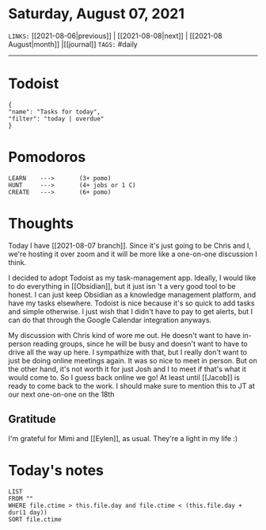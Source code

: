 # Saturday, August 07, 2021
`LINKS:` [[2021-08-06|previous]] | [[2021-08-08|next]] | [[2021-08 August|month]] |[[journal]] 
`TAGS:` #daily

---
# Todoist
```todoist
{
"name": "Tasks for today",
"filter": "today | overdue"
}
```

# Pomodoros
```
LEARN    ---> 		(3+ pomo)
HUNT     ---> 		(4+ jobs or 1 C)
CREATE   --->  		(6+ pomo)
```

# Thoughts
Today I have [[2021-08-07 branch]]. Since it's just going to be Chris and I, we're hosting it over zoom and it will be more like a one-on-one discussion I think. 

I decided to adopt Todoist as my task-management app. Ideally, I would like to do everything in [[Obsidian]], but it just isn 't a very good tool to be honest. I can just keep Obsidian as a knowledge management platform, and have my tasks elsewhere. Todoist is nice because it's so quick to add tasks and simple otherwise. I just wish that I didn't have to pay to get alerts, but I can do that through the Google Calendar integration anyways.

My discussion with Chris kind of wore me out. He doesn't want to have in-person reading groups, since he will be busy and doesn't want to have to drive all the way up here. I sympathize with that, but I really don't want to just be doing online meetings again. It was so nice to meet in person. But on the other hand, it's not worth it for just Josh and I to meet if that's what it would come to. So I guess back online we go! At least until [[Jacob]] is ready to come back to the work. I should make sure to mention this to JT at our next one-on-one on the 18th

## Gratitude
I'm grateful for Mimi and [[Eylen]], as usual. They're a light in my life :)

# Today's notes
```dataview
LIST 
FROM ""
WHERE file.ctime > this.file.day and file.ctime < (this.file.day + dur(1 day))
SORT file.ctime
```
